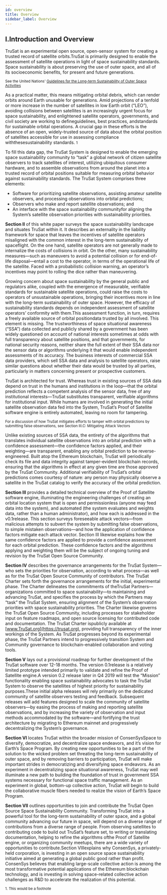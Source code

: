 ```yaml
---
id: overview
title: Overview
sidebar_label: Overview
---
```


## I.Introduction and Overview

TruSat is an experimental open source, open-sensor system for creating a trusted record of satellite orbits.TruSat is primarily designed to enable the assessment of satellite operations in light of space sustainability standards. Space sustainability is about preserving the use of outer space, and all of its socioeconomic benefits, for present and future generations.

<small>See the United Nations' [Guidelines for the Long-term Sustainability of Outer Space Activities](https://www.unoosa.org/res/oosadoc/data/documents/2018/aac_1052018crp/aac_1052018crp_20_0_html/AC105_2018_CRP20E.pdf)</small>

As a practical matter, this means mitigating orbital debris, which can render orbits around Earth unusable for generations. Amid projections of a tenfold or more increase in the number of satellites in low Earth orbit (“LEO”), avoiding collisions between satellites is an increasingly urgent focus for space sustainability, and enlightened satellite operators, governments, and civil society are working to defineguidelines, best practices, andstandards for sustainable orbital operations. A crucial gap in these efforts is the absence of an open, widely-trusted source of data about the orbital position of satellites accessible for use in assessing compliance withthesesustainability standards. <small>1</small>

To fill this data gap, the TruSat System is designed to enable the emerging space sustainability community to “task” a global network of citizen satellite observers to track satellites of interest, utilizing ubiquitous consumer hardware, and to assemble observations from around the planet into a trusted record of orbital positions suitable for measuring orbital behavior against sustainability standards. The TruSat System comprises three elements:

- Software for prioritizing satellite observations, assisting amateur satellite observers, and processing observations into orbital predictions;
- Observers who make and report satellite observations; and
- An interface with the space sustainability communityfor aligning the System’s satellite observation priorities with sustainability priorities.

**Section II** of this white paper surveys the space sustainability landscape and situates TruSat within it. It describes an externality in the liability framework for space that leaves the incentives of satellite operators misaligned with the common interest in the long-term sustainability of spaceflight. On the one hand, satellite operators are not generally made to internalize the costs of collisions in orbit. On the other, many sustainability measures—such as maneuvers to avoid a potential collision or for end-of-life disposal—entail a cost to the operator, in terms of the operational life of the satellite. Faced with a probabilistic collision warning, an operator’s incentives may point to rolling the dice rather than maneuvering.

Growing concern about space sustainability by the general public and regulators alike, coupled with the emergence of measurable, verifiable standards for sustainable satellite operations, could raise the costs to operators of unsustainable operations, bringing their incentives more in line with the long-term sustainability of outer space. However, the efficacy of sustainability standards depends on independent assessment of satellite operators’ conformity with them.This assessment function, in turn, requires a freely available source of orbital positiondata trusted by all involved. This element is missing. The trustworthiness of space situational awareness (“SSA”) data collected and publicly shared by a government has been widely questioned on account of national interests sometimes at odds with full transparency about satellite positions, and that governments, for national security reasons, neither share the full extent of their SSA data nor the sensor data or algorithms underlying it that would enable independent assessments of its accuracy. The business interests of commercial SSA data providers, which sell SSA data and analysis to satellite operators, raise similar questions about whether their data would be trusted by all parties, particularly in matters concerning present or prospective customers.

TruSat is architected for trust. Whereas trust in existing sources of SSA data depend on trust in the humans and institutions in the loop—that the orbital prediction reflects a competent analysis of the sensor data, free of any institutional interests—TruSat substitutes transparent, verifiable algorithms for institutional input. While humans are involved in generating the initial satellite observation data fed into the System, TruSat’s Proof of Satellite software engine is entirely automated, leaving no room for tampering.

<small>For a discussion of how TruSat mitigates efforts to tamper with orbital predictions by submitting false observations, see Section III.C: Mitigating Attack Vectors</small>

Unlike existing sources of SSA data, the entirety of the algorithms that translates individual satellite observations into an orbital prediction with a confidence assessment—the confidence factors applied, and their weighting—are transparent, enabling any orbital prediction to be reverse-engineered. Built atop the Ethereum blockchain, TruSat will periodically check its file and data integrity against tamper-evident blockchain records, ensuring that the algorithms in effect at any given time are those approved by the TruSat Community. Additional verifiability of TruSat’s orbital predictions comes courtesy of nature: any person may physically observe a satellite in the TruSat catalog to verify the accuracy of the orbital prediction.

**Section III** provides a detailed technical overview of the Proof of Satellite software engine, illuminating the engineering challenges of creating an orbital location system that is open and permissionless (anyone may feed data into the system), and automated (the system evaluates and weights data, rather than a human administrator), and how each is addressed in the v0.1release. This section surveys foreseeable attack vectors—from malicious attempts to subvert the system by submitting false observations, to simple mistaken observations—and how the application of confidence factors mitigate each attack vector. Section III likewise explains how the same confidence factors are applied to provide a confidence assessment for each orbital prediction. These confidence factors and the algorithms applying and weighting them will be the subject of ongoing tuning and revision by the TruSat Open Source Community.

**Section IV** describes the governance arrangements for the TruSat System—who sets the priorities for observation, according to what process—as well as for the TruSat Open Source Community of contributors. The TruSat Charter sets forth the governance arrangements for the initial, experimental phase. The Charter delineates the commitments of theTruSat Partners—organizations committed to space sustainability—to maintaining and advancing TruSat, and specifies the process by which the Partners may “task” the TruSat System, ensuring alignment of the System’s observation priorities with space sustainability priorities. The Charter likewise governs the TruSat Open Source Community, including processes for stakeholder input on feature roadmaps, and open source licensing for contributed code and documentation. The TruSat Charter ispublicly available at [www.TruSat.org](https://trusat.org), providing full transparency of the inner workings of the System. As TruSat progresses beyond its experimental phase, the TruSat Partners intend to progressively transition System and Community governance to blockchain-enabled collaboration and voting tools.

**Section V** lays out a provisional roadmap for further development of the TruSat software over 12-18 months. The version 0.1release is a relatively limited prototype intended primarily to validate and refine the Proof of Satellite engine.A version 0.2 release later in Q4 2019 will test the “Mission” functionality enabling space sustainability advocates to task the TruSat System to observe the satellites of highest priority for sustainability purposes.These initial alpha releases will rely primarily on the dedicated community of satellite observers testing and feedback. Subsequent releases will add features designed to scale the community of satellite observers—by easing the process of making and reporting satellite observations, and by increasing the variety of observation and input methods accommodated by the software—and fortifying the trust architecture by migrating to Ethereum mainnet and progressively decentralizing the System’s governance.

**Section VI** locates TruSat within the broader mission of ConsenSysSpace to diversify, democratize, and decentralize space endeavors, and it’s vision for Earth’s Space Program. By creating new opportunities to be a part of the solution to the wicked problem set threating the long-term sustainability of outer space, and by removing barriers to participation, TruSat will make important strides in democratizing and diversifying space endeavors. As an experiment in decentralizing space situational awareness, TruSat may well illuminate a new path to building the foundation of trust in government SSA systems necessary for functional space traffic management. As an experiment in global, bottom-up collective action, TruSat will begin to build the collaborative muscle fibers needed to realize the vision of Earth’s Space Program.

**Section VII** outlines opportunities to join and contribute the TruSat Open Source Space Sustainability Community. Transforming TruSat into a powerful tool for the long-term sustainability of outer space, and a global community advancing our future in space, will depend on a diverse range of contributions from a diverse range of people. From observing satellites to contributing code to build out TruSat’s feature set, to writing or translating documentation, helping to refine the algorithms ofthe Proof of Satellite engine, or organizing community meetups, there are a wide variety of opportunities to contribute.Section VIIIexplains why ConsenSys, a privately-held corporation, is investing in an open source space sustainability initiative aimed at generating a global public good rather than profit. ConsenSys believes that enabling large-scale collective action is among the most transformative potential applications of the Ethereum blockchain technology, and is investing in solving space-related collective action challenges as R&D to accelerate the realization of this potential.

<small>1. This would be a footnote</small>